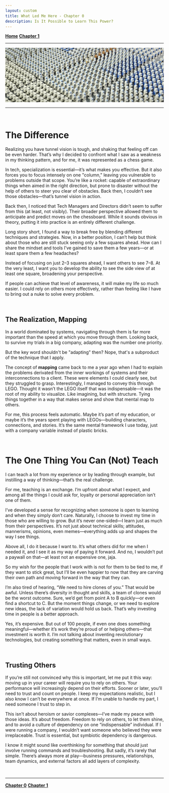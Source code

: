 ```yaml
---
layout: custom
title: What Led Me Here - Chapter 0
description: Is It Possible to Learn This Power?
---
```


<div class="nav-buttons">
  <a href="/pages/lsp" class="custom-button right"><strong>Home</strong></a>
  <a href="/pages/lsp-chapter-1" class="custom-button left"><strong>Chapter 1</strong></a>
</div>

---

<img class="myImg" src="../images/lsp/yt-wizbricks-clone-army-23-upscaled.png" alt="yt-wizbricks-clone-army-23-upscaled" style="cursor: pointer;">

---

<br>

# The Difference

Realizing you have tunnel vision is tough, and shaking that feeling off can be even harder. That’s why I decided to confront what I saw as a weakness in my thinking pattern, and for me, it was represented as a chess game.

In tech, specialization is essential—it’s what makes you effective. But it also forces you to focus intensely on one "column," leaving you vulnerable to problems outside that scope. You’re like a rocket: capable of extraordinary things when aimed in the right direction, but prone to disaster without the help of others to steer you clear of obstacles. Back then, I couldn’t see those obstacles—that’s tunnel vision in action.

Back then, I noticed that Tech Managers and Directors didn’t seem to suffer from this (at least, not visibly). Their broader perspective allowed them to anticipate and predict moves on the chessboard. While it sounds obvious in theory, putting it into practice is an entirely different challenge.

Long story short, I found a way to break free by blending different techniques and strategies. Now, in a better position, I can’t help but think about those who are still stuck seeing only a few squares ahead. How can I share the mindset and tools I’ve gained to save them a few years—or at least spare them a few headaches?

Instead of focusing on just 2–3 squares ahead, I want others to see 7–8. At the very least, I want you to develop the ability to see the side view of at least one square, broadening your perspective.

If people can achieve that level of awareness, it will make my life so much easier. I could rely on others more effectively, rather than feeling like I have to bring out a nuke to solve every problem.

<br>

## The Realization, Mapping

In a world dominated by systems, navigating through them is far more important than the speed at which you move through them. Looking back, to survive my trials in a big company, adapting was the number one priority.

But the key word shouldn't be "adapting" then? Nope, that's a subproduct of the technique that I apply.

The concept of **mapping** came back to me a year ago when I had to explain the problems derivated from the inner workings of systems and their interconnections to a client. These were elements I could clearly see, but they struggled to grasp. Interestingly, I managed to convey this through LEGO. Thought it wasn’t the LEGO itself that was indispensable—it was the root of my ability to visualize. Like imagining, but with structure. Tying things together in a way that makes sense and show that mental map to others.

For me, this process feels automatic. Maybe it’s part of my education, or maybe it’s the years spent playing with LEGOs—building characters, connections, and stories. It’s the same mental framework I use today, just with a company variable instead of plastic bricks.

<br>

# The One Thing You Can (Not) Teach 

I can teach a lot from my experience or by leading through example, but instilling a way of thinking—that’s the real challenge.

For me, teaching is an exchange. I’m upfront about what I expect, and among all the things I could ask for, loyalty or personal appreciation isn’t one of them.

I’ve developed a sense for recognizing when someone is open to learning and when they simply don’t care. Naturally, I choose to invest my time in those who are willing to grow. But it’s never one-sided—I learn just as much from their perspectives. It’s not just about technical skills; attitudes, mannerisms, opinions, even memes—everything adds up and shapes the way I see things.

Above all, I do it because I want to. It’s what others did for me when I needed it, and I see it as my way of paying it forward. And no, I wouldn’t put a paywall on that—at least not an expensive one, jaja.

So my wish for the people that I work with is not for them to be tied to me, if they want to stick great, but I'll be even happier to now that they are carving their own path and moving forward in the way that they can. 


I’m also tired of hearing, “We need to hire clones of you.” That would be awful. Unless there’s diversity in thought and skills, a team of clones would be the worst outcome. Sure, we’d get from point A to B quickly—or even find a shortcut to C. But the moment things change, or we need to explore new ideas, the lack of variation would hold us back. That’s why investing time in people is a better approach.

Yes, it’s expensive. But out of 100 people, if even one does something meaningful—whether it’s work they’re proud of or helping others—that investment is worth it. I’m not talking about inventing revolutionary technologies, but creating something that matters, even in small ways.

<br>

## Trusting Others

If you’re still not convinced why this is important, let me put it this way: moving up in your career will require you to rely on others. Your performance will increasingly depend on their efforts. Sooner or later, you’ll need to trust and count on people. I keep my expectations realistic, but I also know I can’t be everywhere at once. If I’m unable to handle my part, I need someone I trust to step in.

This isn’t about heroism or savior complexes—I’ve made my peace with those ideas. It’s about freedom. Freedom to rely on others, to let them shine, and to avoid a culture of dependency on one “indispensable” individual. If I were running a company, I wouldn’t want someone who believed they were irreplaceable. Trust is essential, but symbiotic dependency is dangerous.

I know it might sound like overthinking for something that should just involve running commands and troubleshooting. But sadly, it’s rarely that simple. There’s always more at play—business pressures, relationships, team dynamics, and external factors all add layers of complexity.

<br>

---

<div class="nav-buttons">
  <a href="/pages/lsp-chapter-0" class="custom-button right"><strong>Chapter 0</strong></a>
  <a href="/pages/lsp-chapter-1" class="custom-button left"><strong>Chapter 1</strong></a>
</div>
